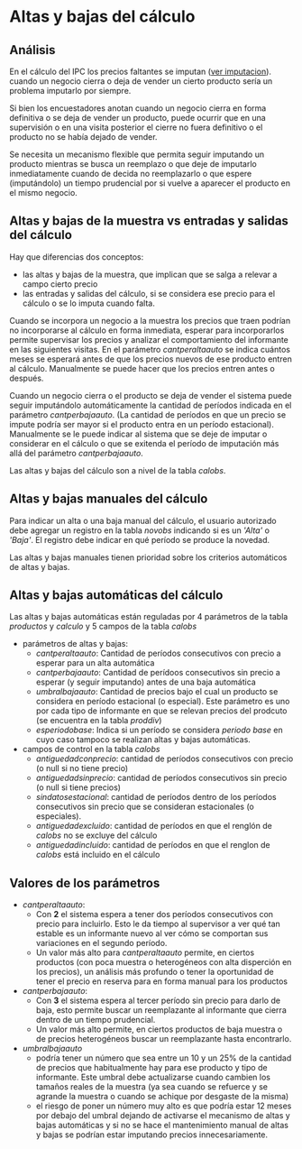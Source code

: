 # Altas y bajas del cálculo

## Análisis

En el cálculo del IPC los precios faltantes se imputan ([ver imputacion](imputacion.md)). 
cuando un negocio cierra o deja de vender un cierto producto sería un problema imputarlo por siempre. 

Si bien los encuestadores anotan cuando un negocio cierra en forma definitiva o se deja de vender un producto, 
puede ocurrir que en una supervisión o en una visita posterior el cierre no fuera definitivo o el producto
no se había dejado de vender. 

Se necesita un mecanismo flexible que permita seguir imputando un producto mientras se busca un reemplazo
o que deje de imputarlo inmediatamente cuando de decida no reemplazarlo 
o que espere (imputándolo) un tiempo prudencial por si vuelve a aparecer el producto en el mismo negocio. 

## Altas y bajas de la muestra vs entradas y salidas del cálculo

Hay que diferencias dos conceptos:
   * las altas y bajas de la muestra, que implican que se salga a relevar a campo cierto precio
   * las entradas y salidas del cálculo, si se considera ese precio para el cálculo o se lo imputa cuando falta. 

Cuando se incorpora un negocio a la muestra los precios que traen podrían no incorporarse al cálculo en forma inmediata, esperar para incorporarlos permite supervisar los precios y
analizar el comportamiento del informante en las siguientes visitas. 
En el parámetro *cantperaltaauto* se indica cuántos meses se esperará antes de que los precios nuevos de ese producto entren al cálculo. Manualmente se puede hacer que los precios entren antes o después. 

Cuando un negocio cierra o el producto se deja de vender el sistema puede seguir imputándolo
automáticamente la cantidad de períodos indicada en el parámetro *cantperbajaauto*. 
(La cantidad de períodos en que un precio se impute podría ser mayor si el producto entra en un período estacional). 
Manualmente se le puede indicar al sistema que se deje de imputar o considerar en el cálculo o 
que se exitenda el período de imputación más allá del parámetro *cantperbajaauto*. 

Las altas y bajas del cálculo son a nivel de la tabla *calobs*.

## Altas y bajas manuales del cálculo

Para indicar un alta o una baja manual del cálculo, el usuario autorizado debe agregar un registro en la tabla *novobs* indicando si es un *'Alta'* o *'Baja'*. El registro debe indicar en qué período se produce la novedad. 

Las altas y bajas manuales tienen prioridad sobre los criterios automáticos de altas y bajas. 

## Altas y bajas automáticas del cálculo

Las altas y bajas automáticas están reguladas por 4 parámetros de la tabla *productos* y *calculo* y 5 campos de la tabla *calobs*
   * parámetros de altas y bajas:
      * *cantperaltaauto*: Cantidad de períodos consecutivos con precio a esperar para un alta automática
      * *cantperbajaauto*: Cantidad de perídoos consecutivos sin precio a esperar (y seguir imputando) antes de una baja automática
      * *umbralbajaauto*: Cantidad de precios bajo el cual un producto se considera en período estacional (o especial). Este parámetro es uno por cada tipo de informante en que se relevan precios del prodcuto (se encuentra en la tabla *proddiv*)
      * *esperiodobase*: Indica si un período se considera *periodo base* en cuyo caso tampoco se realizan altas y bajas automáticas.
   * campos de control en la tabla *calobs*
      * *antiguedadconprecio*: cantidad de períodos consecutivos con precio (o null si no tiene precio)
      * *antiguedadsinprecio*: cantidad de períodos consecutivos sin precio (o null si tiene precios)
      * *sindatosestacional*: cantidad de períodos dentro de los períodos consecutivos sin precio que se consideran estacionales (o especiales). 
      * *antiguedadexcluido*: cantidad de períodos en que el renglón de *calobs* no se excluye del cálculo
      * *antiguedadincluido*: cantidad de períodos en que el renglon de *calobs* está incluido en el cálculo

## Valores de los parámetros

   * *cantperaltaauto*:
      * Con **2** el sistema espera a tener dos períodos consecutivos con precio para incluirlo. Esto le da tiempo al supervisor a ver qué tan estable es un informante nuevo al ver cómo se comportan sus variaciones en el segundo período.
      * Un valor más alto para *cantperaltaauto* permite, en ciertos productos (con poca muestra o heterogéneos con alta disperción en los precios), un análisis más profundo o tener la oportunidad de tener el precio en reserva para en forma manual para los productos 
   * *cantperbajaauto*:
      * Con **3** el sistema espera al tercer período sin precio para darlo de baja, esto permite buscar un reemplazante al informante que cierra dentro de un tiempo prudencial. 
      * Un valor más alto permite, en ciertos productos de baja muestra o de precios heterogéneos buscar un reemplazante hasta encontrarlo. 
   * *umbralbajaauto* 
      * podría tener un número que sea entre un 10 y un 25% de la cantidad de precios que habitualmente hay para ese producto y tipo de informante. Este umbral debe actualizarse cuando cambien los tamaños reales de la muestra (ya sea cuando se refuerce y se agrande la muestra o cuando se achique por desgaste de la misma)
      * el riesgo de poner un número muy alto es que podría estar 12 meses por debajo del umbral dejando de activarse el mecanismo de altas y bajas automáticas y si no se hace el mantenimiento manual de altas y bajas se podrían estar imputando precios innecesariamente. 


